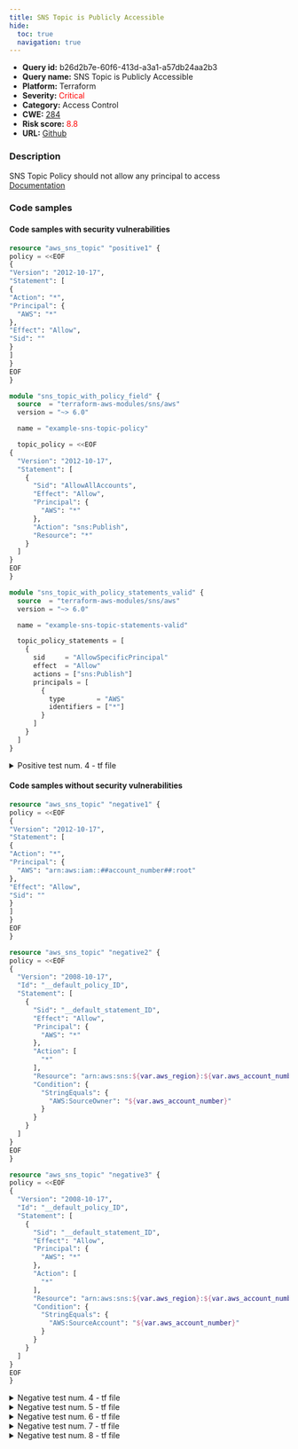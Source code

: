```yaml
---
title: SNS Topic is Publicly Accessible
hide:
  toc: true
  navigation: true
---
```


<style>
  .highlight .hll {
    background-color: #ff171742;
  }
  .md-content {
    max-width: 1100px;
    margin: 0 auto;
  }
</style>

-   **Query id:** b26d2b7e-60f6-413d-a3a1-a57db24aa2b3
-   **Query name:** SNS Topic is Publicly Accessible
-   **Platform:** Terraform
-   **Severity:** <span style="color:#ff0000">Critical</span>
-   **Category:** Access Control
-   **CWE:** <a href="https://cwe.mitre.org/data/definitions/284.html" onclick="newWindowOpenerSafe(event, 'https://cwe.mitre.org/data/definitions/284.html')">284</a>
-   **Risk score:** <span style="color:#ff0000">8.8</span>
-   **URL:** [Github](https://github.com/Checkmarx/kics/tree/master/assets/queries/terraform/aws/sns_topic_is_publicly_accessible)

### Description
SNS Topic Policy should not allow any principal to access<br>
[Documentation](https://registry.terraform.io/providers/hashicorp/aws/latest/docs/resources/sns_topic)

### Code samples
#### Code samples with security vulnerabilities
```tf title="Positive test num. 1 - tf file" hl_lines="2"
resource "aws_sns_topic" "positive1" {
policy = <<EOF
{
"Version": "2012-10-17",
"Statement": [
{
"Action": "*",
"Principal": {
  "AWS": "*"
},
"Effect": "Allow",
"Sid": ""
}
]
}
EOF
}

```
```tf title="Positive test num. 2 - tf file" hl_lines="7"
module "sns_topic_with_policy_field" {
  source  = "terraform-aws-modules/sns/aws"
  version = "~> 6.0"

  name = "example-sns-topic-policy"

  topic_policy = <<EOF
{
  "Version": "2012-10-17",
  "Statement": [
    {
      "Sid": "AllowAllAccounts",
      "Effect": "Allow",
      "Principal": {
        "AWS": "*"
      },
      "Action": "sns:Publish",
      "Resource": "*"
    }
  ]
}
EOF
}

```
```tf title="Positive test num. 3 - tf file" hl_lines="7"
module "sns_topic_with_policy_statements_valid" {
  source  = "terraform-aws-modules/sns/aws"
  version = "~> 6.0"

  name = "example-sns-topic-statements-valid"

  topic_policy_statements = [
    {
      sid     = "AllowSpecificPrincipal"
      effect  = "Allow"
      actions = ["sns:Publish"]
      principals = [
        {
          type        = "AWS"
          identifiers = ["*"]
        }
      ]
    }
  ]
}

```
<details><summary>Positive test num. 4 - tf file</summary>

```tf hl_lines="7"
module "sns_topic_with_policy_statements_not_limited_access" {
  source  = "terraform-aws-modules/sns/aws"
  version = "~> 6.0"

  name = "example-sns-topic-statements-valid"

  topic_policy_statements = [
    {
      sid     = "AllowSpecificPrincipal"
      effect  = "Allow"
      actions = ["sns:Publish"]
      principals = [
        {
          type        = "AWS"
          identifiers = ["*"]
        }
      ]
      condition = {
        "StringEquals" = {
          "sns:Endpoint" = "https://example.com/endpoint"
        }
      }
    }
  ]
}
```
</details>


#### Code samples without security vulnerabilities
```tf title="Negative test num. 1 - tf file"
resource "aws_sns_topic" "negative1" {
policy = <<EOF
{
"Version": "2012-10-17",
"Statement": [
{
"Action": "*",
"Principal": {
  "AWS": "arn:aws:iam::##account_number##:root"
},
"Effect": "Allow",
"Sid": ""
}
]
}
EOF
}


```
```tf title="Negative test num. 2 - tf file"
resource "aws_sns_topic" "negative2" {
policy = <<EOF
{
  "Version": "2008-10-17",
  "Id": "__default_policy_ID",
  "Statement": [
    {
      "Sid": "__default_statement_ID",
      "Effect": "Allow",
      "Principal": {
        "AWS": "*"
      },
      "Action": [
        "*"
      ],
      "Resource": "arn:aws:sns:${var.aws_region}:${var.aws_account_number}:forensics_sns_topic",
      "Condition": {
        "StringEquals": {
          "AWS:SourceOwner": "${var.aws_account_number}"
        }
      }
    }
  ]
}
EOF
}
```
```tf title="Negative test num. 3 - tf file"
resource "aws_sns_topic" "negative3" {
policy = <<EOF
{
  "Version": "2008-10-17",
  "Id": "__default_policy_ID",
  "Statement": [
    {
      "Sid": "__default_statement_ID",
      "Effect": "Allow",
      "Principal": {
        "AWS": "*"
      },
      "Action": [
        "*"
      ],
      "Resource": "arn:aws:sns:${var.aws_region}:${var.aws_account_number}:forensics_sns_topic",
      "Condition": {
        "StringEquals": {
          "AWS:SourceAccount": "${var.aws_account_number}"
        }
      }
    }
  ]
}
EOF
}
```
<details><summary>Negative test num. 4 - tf file</summary>

```tf
resource "aws_sns_topic" "negative4" {
  policy = <<EOF
{
  "Version": "2008-10-17",
  "Id": "__default_policy_ID",
  "Statement": [
    {
      "Sid": "__default_statement_ID",
      "Effect": "Allow",
      "Principal": {
        "AWS": "*"
      },
      "Action": [
        "*"
      ],
      "Resource": "arn:aws:sns:${var.aws_region}:${var.aws_account_number}:forensics_sns_topic",
      "Condition": {
        "StringEquals": {
          "aws:ResourceAccount": "${var.aws_account_number}"
        }
      }
    }
  ]
}
EOF
}

```
</details>
<details><summary>Negative test num. 5 - tf file</summary>

```tf
module "sns_topic_with_policy_field" {
  source  = "terraform-aws-modules/sns/aws"
  version = "~> 6.0"

  name = "example-sns-topic-policy"

  topic_policy = <<EOF
{
  "Version": "2012-10-17",
  "Statement": [
    {
      "Sid": "AllowAllAccounts",
      "Effect": "Allow",
      "Principal": {
        "AWS": "*"
      },
      "Action": "sns:Publish",
      "Resource": "*",
      "Condition": {
        "StringEquals": {
          "aws:PrincipalAccount": "123456789012"
        }
      }
    }
  ]
}
EOF
}

```
</details>
<details><summary>Negative test num. 6 - tf file</summary>

```tf
module "sns_topic_with_policy_statements" {
  source  = "terraform-aws-modules/sns/aws"
  version = "~> 6.0"

  name = "example-sns-topic-statements"

  topic_policy_statements = [
    {
      sid     = "AllowVPCEAccess"
      effect  = "Allow"
      actions = ["sns:Publish"]
      principals = [
        {
          type        = "AWS"
          identifiers = ["*"]
        }
      ]
      condition = {
        StringEquals = {
          "aws:VpceAccount" = "987654321098"
        }
      }
    }
  ]
}

```
</details>
<details><summary>Negative test num. 7 - tf file</summary>

```tf
module "sns_topic_with_policy_field_valid" {
  source  = "terraform-aws-modules/sns/aws"
  version = "~> 6.0"

  name = "example-sns-topic-policy-valid"

  topic_policy = <<EOF
{
  "Version": "2012-10-17",
  "Statement": [
    {
      "Sid": "AllowSpecificAccount",
      "Effect": "Allow",
      "Principal": {
        "AWS": "arn:aws:iam::123456789012:root"
      },
      "Action": "sns:Publish",
      "Resource": "*"
    }
  ]
}
EOF
}

```
</details>
<details><summary>Negative test num. 8 - tf file</summary>

```tf
module "sns_topic_with_policy_statements_valid" {
  source  = "terraform-aws-modules/sns/aws"
  version = "~> 6.0"

  name = "example-sns-topic-statements-valid"

  topic_policy_statements = [
    {
      sid     = "AllowSpecificPrincipal"
      effect  = "Allow"
      actions = ["sns:Publish"]
      principals = [
        {
          type        = "AWS"
          identifiers = ["arn:aws:iam::123456789012:root"]
        }
      ]
    }
  ]
}

```
</details>

